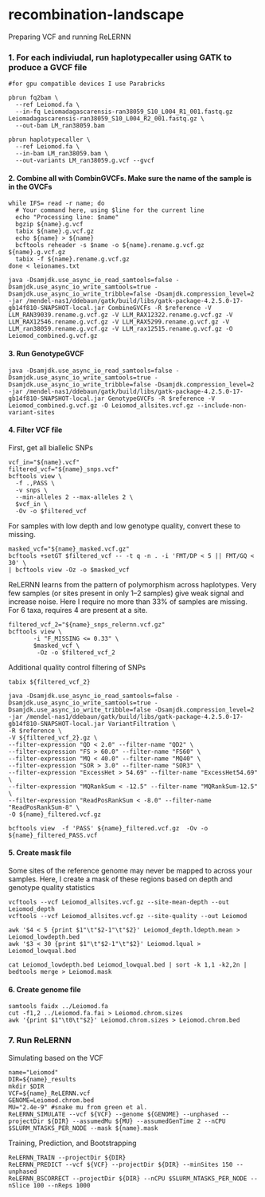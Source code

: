 # recombination-landscape
Preparing VCF and running ReLERNN

### 1. For each indiviudal, run haplotypecaller using GATK to produce a GVCF file

```
#for gpu compatible devices I use Parabricks

pbrun fq2bam \
  --ref Leiomod.fa \
  --in-fq Leiomadagascarensis-ran38059_S10_L004_R1_001.fastq.gz Leiomadagascarensis-ran38059_S10_L004_R2_001.fastq.gz \
  --out-bam LM_ran38059.bam

pbrun haplotypecaller \
  --ref Leiomod.fa \
  --in-bam LM_ran38059.bam \
  --out-variants LM_ran38059.g.vcf --gvcf
```

#### 2. Combine all with CombinGVCFs. Make sure the name of the sample is in the GVCFs

```
while IFS= read -r name; do
  # Your command here, using $line for the current line
  echo "Processing line: $name"
  bgzip ${name}.g.vcf
  tabix ${name}.g.vcf.gz
  echo ${name} > ${name}
  bcftools reheader -s $name -o ${name}.rename.g.vcf.gz ${name}.g.vcf.gz
  tabix -f ${name}.rename.g.vcf.gz
done < leionames.txt

java -Dsamjdk.use_async_io_read_samtools=false -Dsamjdk.use_async_io_write_samtools=true -Dsamjdk.use_async_io_write_tribble=false -Dsamjdk.compression_level=2 -jar /mendel-nas1/ddebaun/gatk/build/libs/gatk-package-4.2.5.0-17-gb14f810-SNAPSHOT-local.jar CombineGVCFs -R $reference -V LLM_RAN39039.rename.g.vcf.gz -V LLM_RAX12322.rename.g.vcf.gz -V LLM_RAX12546.rename.g.vcf.gz -V LLM_RAX5299.rename.g.vcf.gz -V LLM_ran38059.rename.g.vcf.gz -V LLM_rax12515.rename.g.vcf.gz -O Leiomod_combined.g.vcf.gz

```
#### 3. Run GenotypeGVCF 

```
java -Dsamjdk.use_async_io_read_samtools=false -Dsamjdk.use_async_io_write_samtools=true -Dsamjdk.use_async_io_write_tribble=false -Dsamjdk.compression_level=2 -jar /mendel-nas1/ddebaun/gatk/build/libs/gatk-package-4.2.5.0-17-gb14f810-SNAPSHOT-local.jar GenotypeGVCFs -R $reference -V Leiomod_combined.g.vcf.gz -O Leiomod_allsites.vcf.gz --include-non-variant-sites

```
#### 4. Filter VCF file

First, get all biallelic SNPs
```
vcf_in="${name}.vcf"
filtered_vcf="${name}_snps.vcf"
bcftools view \
  -f .,PASS \
  -v snps \
  --min-alleles 2 --max-alleles 2 \
  $vcf_in \
  -Ov -o $filtered_vcf
```

For samples with low depth and low genotype quality, convert these to missing.
```
masked_vcf="${name}_masked.vcf.gz"
bcftools +setGT $filtered_vcf -- -t q -n . -i 'FMT/DP < 5 || FMT/GQ < 30' \
| bcftools view -Oz -o $masked_vcf
```

ReLERNN learns from the pattern of polymorphism across haplotypes. Very few samples (or sites present in only 1–2 samples) give weak signal and increase noise. Here I require no more than 33% of samples are missing. For 6 taxa, requires 4 are present at a site.
```
filtered_vcf_2="${name}_snps_relernn.vcf.gz"
bcftools view \
       -i "F_MISSING <= 0.33" \
       $masked_vcf \
        -Oz -o $filtered_vcf_2
```

Additional quality control filtering of SNPs 
```
tabix ${filtered_vcf_2}

java -Dsamjdk.use_async_io_read_samtools=false -Dsamjdk.use_async_io_write_samtools=true -Dsamjdk.use_async_io_write_tribble=false -Dsamjdk.compression_level=2 -jar /mendel-nas1/ddebaun/gatk/build/libs/gatk-package-4.2.5.0-17-gb14f810-SNAPSHOT-local.jar VariantFiltration \
-R $reference \
-V ${filtered_vcf_2}.gz \
--filter-expression "QD < 2.0" --filter-name "QD2" \
--filter-expression "FS > 60.0" --filter-name "FS60" \
--filter-expression "MQ < 40.0" --filter-name "MQ40" \
--filter-expression "SOR > 3.0" --filter-name "SOR3" \
--filter-expression "ExcessHet > 54.69" --filter-name "ExcessHet54.69" \
--filter-expression "MQRankSum < -12.5" --filter-name "MQRankSum-12.5" \
--filter-expression "ReadPosRankSum < -8.0" --filter-name "ReadPosRankSum-8" \
-O ${name}_filtered.vcf.gz

bcftools view  -f 'PASS' ${name}_filtered.vcf.gz  -Ov -o ${name}_filtered_PASS.vcf
```

#### 5. Create mask file
Some sites of the reference genome may never be mapped to across your samples. Here, I create a mask of these regions based on depth and genotype quality statistics

```
vcftools --vcf Leiomod_allsites.vcf.gz --site-mean-depth --out Leiomod_depth
vcftools --vcf Leiomod_allsites.vcf.gz --site-quality --out Leiomod

awk '$4 < 5 {print $1"\t"$2-1"\t"$2}' Leiomod_depth.ldepth.mean > Leiomod_lowdepth.bed
awk '$3 < 30 {print $1"\t"$2-1"\t"$2}' Leiomod.lqual > Leiomod_lowqual.bed

cat Leiomod_lowdepth.bed Leiomod_lowqual.bed | sort -k 1,1 -k2,2n | bedtools merge > Leiomod.mask
```


#### 6. Create genome file
```
samtools faidx ../Leiomod.fa
cut -f1,2 ../Leiomod.fa.fai > Leiomod.chrom.sizes
awk '{print $1"\t0\t"$2}' Leiomod.chrom.sizes > Leiomod.chrom.bed

```

### 7. Run ReLERNN

Simulating based on the VCF
```
name="Leiomod"
DIR=${name}_results
mkdir $DIR
VCF=${name}_ReLERNN.vcf
GENOME=Leiomod.chrom.bed
MU="2.4e-9" #snake mu from green et al.
ReLERNN_SIMULATE --vcf ${VCF} --genome ${GENOME} --unphased --projectDir ${DIR} --assumedMu ${MU} --assumedGenTime 2 --nCPU $SLURM_NTASKS_PER_NODE --mask ${name}.mask
```

Training, Prediction, and Bootstrapping
```
ReLERNN_TRAIN --projectDir ${DIR}
ReLERNN_PREDICT --vcf ${VCF} --projectDir ${DIR} --minSites 150 --unphased 
ReLERNN_BSCORRECT --projectDir ${DIR} --nCPU $SLURM_NTASKS_PER_NODE --nSlice 100 --nReps 1000
```








